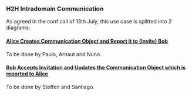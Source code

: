 ### H2H Intradomain Communication

As agreed in the conf call of 13th July, this use case is splitted into 2 diagrams:

#### [Alice Creates Communication Object and Report it to (Invite) Bob](h2h-intra-comm-1-create.md)

To be done by Paulo, Arnaut and Nuno.

#### [Bob Accepts Invitation and Updates the Communication Object which is reported to Alice](h2h-intra-comm-2-accept.md)

To be done by Steffen and Santiago.
